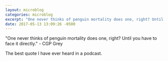 ```yaml
---
layout: microblog
categories: microblog
excerpt: "One never thinks of penguin mortality does one, right? Until you have to face it directly." - CGP Grey The best quote I have ever heard in a podcast.
date: 2017-05-13 13:09:26 -0500
---
```


"One never thinks of penguin mortality does one, right? Until you have to face it directly." - CGP Grey

The best quote I have ever heard in a podcast.